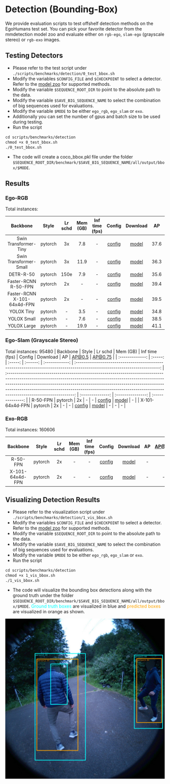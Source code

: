 # Detection (Bounding-Box)

We provide evaluation scripts to test offshelf detection methods on the EgoHumans test set.
You can pick your favorite detector from the mmdetection model zoo and evaluate either on ```rgb-ego```, ```slam-ego``` (grayscale stereo) or ```rgb-exo``` images.


## Testing Detectors

- Please refer to the test script under ```./scripts/benchmarks/detection/0_test_bbox.sh```
- Modify the variables ```$CONFIG_FILE``` and ```$CHECKPOINT``` to select a detector. Refer to the [model zoo](https://github.com/rawalkhirodkar/egohumans/tree/main/egohumans/external/mmdetection/configs/faster_rcnn) for supported methods.
- Modify the variable ```$SEQUENCE_ROOT_DIR``` to point to the absolute path to the data.
- Modify the variable ```$SAVE_BIG_SEQUENCE_NAME``` to select the combination of big sequences used for evaluations.
- Modify the variable ```$MODE``` to be either ```ego_rgb```, ```ego_slam``` or ```exo```.
- Additionally you can set the number of gpus and batch size to be used during testing.
- Run the script
```shell
cd scripts/benchmarks/detection
chmod +x 0_test_bbox.sh
./0_test_bbox.sh
```
- The code will create a coco_bbox.pkl file under the folder ```$SEQUENCE_ROOT_DIR/benchmark/$SAVE_BIG_SEQUENCE_NAME/all/output/bbox/$MODE```.


## Results

### Ego-RGB 
Total instances: 

|    Backbone     |  Style  | Lr schd | Mem (GB) | Inf time (fps) |                                                          Config                                                           |                                                                                                                                                                          Download                                                                                                                                                                           | AP | AP@0.5 | AP@0.75 |
| :-------------: | :-----: | :-----: | :------: | :------------: |  :-----------------------------------------------------------------------------------------------------------------------: | :---------------------------------------------------------------------------------------------------------------------------------------------------------------------------------------------------------------------------------------------------------------------------------------------------------------------------------------------------------: | :--------------: | :---------------: | :--------------: | 
| Swin Transformer-Tiny | pytorch |   3x    |    7.8     |       -        |   [config](https://github.com/rawalkhirodkar/egohumans/blob/main/egohumans/external/mmdetection/configs/swin/mask_rcnn_swin-t-p4-w7_fpn_fp16_ms-crop-3x_coco.py) |        [model](https://download.openmmlab.com/mmdetection/v2.0/swin/mask_rcnn_swin-t-p4-w7_fpn_fp16_ms-crop-3x_coco/mask_rcnn_swin-t-p4-w7_fpn_fp16_ms-crop-3x_coco_20210908_165006-90a4008c.pth)         |        37.6         |        76.4          |        27.4  
| Swin Transformer-Small | pytorch |   3x    |    11.9     |       -        |   [config](https://github.com/rawalkhirodkar/egohumans/blob/main/egohumans/external/mmdetection/configs/swin/mask_rcnn_swin-s-p4-w7_fpn_fp16_ms-crop-3x_coco.py) |        [model](https://download.openmmlab.com/mmdetection/v2.0/swin/mask_rcnn_swin-s-p4-w7_fpn_fp16_ms-crop-3x_coco/mask_rcnn_swin-s-p4-w7_fpn_fp16_ms-crop-3x_coco_20210903_104808-b92c91f1.pth)         |       36.3         |        73.5          |        26.7  
| DETR-R-50 | pytorch |   150e    |    7.9     |       -        |   [config](https://github.com/open-mmlab/mmdetection/tree/master/configs/detr/detr_r50_8x2_150e_coco.py) |        [model](https://download.openmmlab.com/mmdetection/v2.0/detr/detr_r50_8x2_150e_coco/detr_r50_8x2_150e_coco_20201130_194835-2c4b8974.pth)         |        35.6         |        75.8          |        21.9    
| Faster-RCNN R-50-FPN | pytorch |   2x    |   -   |      -       |   [config](https://github.com/open-mmlab/mmdetection/tree/master/configs/faster_rcnn/faster_rcnn_r50_fpn_2x_coco.py) |            [model](https://download.openmmlab.com/mmdetection/v2.0/faster_rcnn/faster_rcnn_r50_fpn_2x_coco/faster_rcnn_r50_fpn_2x_coco_bbox_mAP-0.384_20200504_210434-a5d8aa15.pth)        |        39.4         |  78.9 | 30.8
| Faster-RCNN X-101-64x4d-FPN | pytorch |   2x    |    -     |       -        |   [config](https://github.com/open-mmlab/mmdetection/tree/master/configs/faster_rcnn/faster_rcnn_x101_64x4d_fpn_2x_coco.py) |        [model](https://download.openmmlab.com/mmdetection/v2.0/faster_rcnn/faster_rcnn_x101_64x4d_fpn_2x_coco/faster_rcnn_x101_64x4d_fpn_2x_coco_20200512_161033-5961fa95.pth)         |        39.5         |        77.6          |        32.8   
| YOLOX Tiny | pytorch |   -   |    3.5     |       -        |   [config](https://github.com/open-mmlab/mmdetection/tree/master/configs/yolox/yolox_tiny_8x8_300e_coco.py) |        [model](https://download.openmmlab.com/mmdetection/v2.0/yolox/yolox_tiny_8x8_300e_coco/yolox_tiny_8x8_300e_coco_20211124_171234-b4047906.pth)         |        34.8         |        72.9          |        24.2      
| YOLOX Small | pytorch |   -   |    7.6     |       -        |   [config](https://github.com/open-mmlab/mmdetection/tree/master/configs/yolox/yolox_s_8x8_300e_coco.py) |        [model](https://download.openmmlab.com/mmdetection/v2.0/yolox/yolox_s_8x8_300e_coco/yolox_s_8x8_300e_coco_20211121_095711-4592a793.pth)         |        38.5         |        77.0          |        29.7      
| YOLOX Large | pytorch |   -   |    19.9     |       -        |   [config](https://github.com/open-mmlab/mmdetection/tree/master/configs/yolox/yolox_l_8x8_300e_coco.py) |        [model](https://download.openmmlab.com/mmdetection/v2.0/yolox/yolox_l_8x8_300e_coco/yolox_l_8x8_300e_coco_20211126_140236-d3bd2b23.pth)         |        41.1         |        79.0          |        37.3      

### Ego-Slam (Grayscale Stereo)
Total instances: 95480
|    Backbone     |  Style  | Lr schd | Mem (GB) | Inf time (fps) |                                                          Config                                                           |                                                                                                                                                                          Download                                                                                                                                                                           | AP | AP@0.5 | AP@0.75 |
| :-------------: | :-----: | :-----: | :------: | :------------: |  :-----------------------------------------------------------------------------------------------------------------------: | :---------------------------------------------------------------------------------------------------------------------------------------------------------------------------------------------------------------------------------------------------------------------------------------------------------------------------------------------------------: | :--------------: | :---------------: | :--------------: |
| R-50-FPN | pytorch |   2x    |   -   |      -       |   [config](https://github.com/open-mmlab/mmdetection/tree/master/configs/faster_rcnn/faster_rcnn_r50_fpn_2x_coco.py) |            [model](https://download.openmmlab.com/mmdetection/v2.0/faster_rcnn/faster_rcnn_r50_fpn_2x_coco/faster_rcnn_r50_fpn_2x_coco_bbox_mAP-0.384_20200504_210434-a5d8aa15.pth)        |        -         |
| X-101-64x4d-FPN | pytorch |   2x    |    -     |       -        |   [config](https://github.com/open-mmlab/mmdetection/tree/master/configs/faster_rcnn/faster_rcnn_x101_64x4d_fpn_2x_coco.py) |        [model](https://download.openmmlab.com/mmdetection/v2.0/faster_rcnn/faster_rcnn_x101_64x4d_fpn_2x_coco/faster_rcnn_x101_64x4d_fpn_2x_coco_20200512_161033-5961fa95.pth)         |        -        |        -          |        -        |

### Exo-RGB 
Total instances: 160606

|    Backbone     |  Style  | Lr schd | Mem (GB) | Inf time (fps) |                                                          Config                                                           |                                                                                                                                                                          Download                                                                                                                                                                           | AP | AP@0.5 | AP@0.75 |
| :-------------: | :-----: | :-----: | :------: | :------------: |  :-----------------------------------------------------------------------------------------------------------------------: | :---------------------------------------------------------------------------------------------------------------------------------------------------------------------------------------------------------------------------------------------------------------------------------------------------------------------------------------------------------: | :--------------: | :---------------: | :--------------: |
| R-50-FPN | pytorch |   2x    |   -   |      -       |   [config](https://github.com/open-mmlab/mmdetection/tree/master/configs/faster_rcnn/faster_rcnn_r50_fpn_2x_coco.py) |            [model](https://download.openmmlab.com/mmdetection/v2.0/faster_rcnn/faster_rcnn_r50_fpn_2x_coco/faster_rcnn_r50_fpn_2x_coco_bbox_mAP-0.384_20200504_210434-a5d8aa15.pth)        |        -         |
| X-101-64x4d-FPN | pytorch |   2x    |    -     |       -        |   [config](https://github.com/open-mmlab/mmdetection/tree/master/configs/faster_rcnn/faster_rcnn_x101_64x4d_fpn_2x_coco.py) |        [model](https://download.openmmlab.com/mmdetection/v2.0/faster_rcnn/faster_rcnn_x101_64x4d_fpn_2x_coco/faster_rcnn_x101_64x4d_fpn_2x_coco_20200512_161033-5961fa95.pth)         |       -         |        -         |       -         |


## Visualizing Detection Results

- Please refer to the visualization script under ```./scripts/benchmarks/detection/1_vis_bbox.sh```
- Modify the variables ```$CONFIG_FILE``` and ```$CHECKPOINT``` to select a detector. Refer to the [model zoo](https://github.com/rawalkhirodkar/egohumans/tree/main/egohumans/external/mmdetection/configs/faster_rcnn) for supported methods.
- Modify the variable ```$SEQUENCE_ROOT_DIR``` to point to the absolute path to the data.
- Modify the variable ```$SAVE_BIG_SEQUENCE_NAME``` to select the combination of big sequences used for evaluations.
- Modify the variable ```$MODE``` to be either ```ego_rgb```, ```ego_slam``` or ```exo```.
- Run the script
```shell
cd scripts/benchmarks/detection
chmod +x 1_vis_bbox.sh
./1_vis_bbox.sh
```
- The code will visualize the bounding box detections along with the ground truth under the folder ```$SEQUENCE_ROOT_DIR/benchmark/$SAVE_BIG_SEQUENCE_NAME/all/output/bbox/$MODE```.
<span style="color:cyan;">Ground truth boxes</span> are visualized in blue and <span style="color:orange;">predicted boxes</span> are visualized in orange as shown.

<div style="text-align:center;">
    <img src="images/detection.jpg" alt="Tagging detections">
</div>